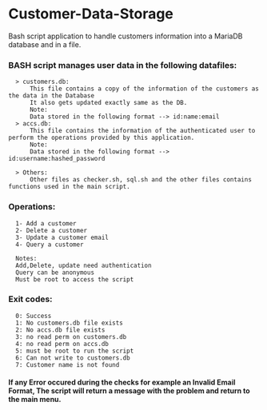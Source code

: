 # Customer-Data-Storage
Bash script application to handle customers information into a MariaDB database and in a file. </br>

### BASH script manages user data in the following datafiles: </br>
      > customers.db: 
          This file contains a copy of the information of the customers as the data in the Database
          It also gets updated exactly same as the DB. 
          Note: 
          Data stored in the following format --> id:name:email 
      > accs.db:
          This file contains the information of the authenticated user to perform the operations provided by this application.  
          Note: 
          Data stored in the following format --> id:username:hashed_password 
          
      > Others: 
          Other files as checker.sh, sql.sh and the other files contains functions used in the main script. 
          
### Operations:
      1- Add a customer
      2- Delete a customer 
      3- Update a customer email 
      4- Query a customer 
      
      Notes: 
      Add,Delete, update need authentication 
      Query can be anonymous 
      Must be root to access the script
      
### Exit codes:
      0: Success
      1: No customers.db file exists
      2: No accs.db file exists
      3: no read perm on customers.db
      4: no read perm on accs.db
      5: must be root to run the script
      6: Can not write to customers.db
      7: Customer name is not found
      
#### If any Error occured during the checks for example an Invalid Email Format, The script will return a message with the problem and return to the main menu.

